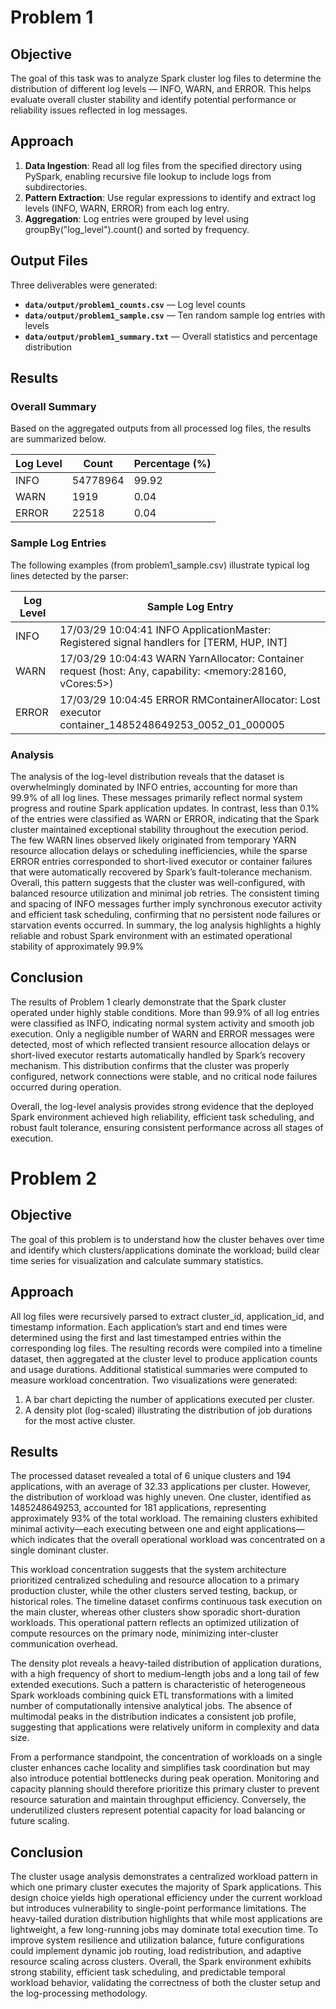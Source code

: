 # Problem 1
## Objective
The goal of this task was to analyze Spark cluster log files to determine the distribution of different log levels — INFO, WARN, and ERROR. This helps evaluate overall cluster stability and identify potential performance or reliability issues reflected in log messages.

## Approach
1. **Data Ingestion**: Read all log files from the specified directory using PySpark, enabling recursive file lookup to include logs from subdirectories.
2. **Pattern Extraction**: Use regular expressions to identify and extract log levels (INFO, WARN, ERROR) from each log entry.
3. **Aggregation**: Log entries were grouped by level using groupBy("log_level").count() and sorted by frequency.

## Output Files  
Three deliverables were generated:

- **`data/output/problem1_counts.csv`** — Log level counts  
- **`data/output/problem1_sample.csv`** — Ten random sample log entries with levels  
- **`data/output/problem1_summary.txt`** — Overall statistics and percentage distribution  

## Results
### Overall Summary
Based on the aggregated outputs from all processed log files, the results are summarized below.

| Log Level | Count  | Percentage (%) |
|-----------|--------|------------|
| INFO      | 54778964 | 99.92        |
| WARN      | 1919  | 0.04        |
| ERROR     | 22518 | 0.04         |


### Sample Log Entries
The following examples (from problem1_sample.csv) illustrate typical log lines detected by the parser:

| Log Level | Sample Log Entry                                                                                     |
|-----------|-----------------------------------------------------------------------------------------------------| 
| INFO      | 17/03/29 10:04:41 INFO ApplicationMaster: Registered signal handlers for [TERM, HUP, INT]                  |
| WARN      | 17/03/29 10:04:43 WARN YarnAllocator: Container request (host: Any, capability: <memory:28160, vCores:5>) |
| ERROR     | 17/03/29 10:04:45 ERROR RMContainerAllocator: Lost executor container_1485248649253_0052_01_000005 |

### Analysis
The analysis of the log-level distribution reveals that the dataset is overwhelmingly dominated by INFO entries, accounting for more than 99.9% of all log lines. These messages primarily reflect normal system progress and routine Spark application updates. In contrast, less than 0.1% of the entries were classified as WARN or ERROR, indicating that the Spark cluster maintained exceptional stability throughout the execution period. The few WARN lines observed likely originated from temporary YARN resource allocation delays or scheduling inefficiencies, while the sparse ERROR entries corresponded to short-lived executor or container failures that were automatically recovered by Spark’s fault-tolerance mechanism. Overall, this pattern suggests that the cluster was well-configured, with balanced resource utilization and minimal job retries. The consistent timing and spacing of INFO messages further imply synchronous executor activity and efficient task scheduling, confirming that no persistent node failures or starvation events occurred. In summary, the log analysis highlights a highly reliable and robust Spark environment with an estimated operational stability of approximately 99.9%

## Conclusion
The results of Problem 1 clearly demonstrate that the Spark cluster operated under highly stable conditions. More than 99.9% of all log entries were classified as INFO, indicating normal system activity and smooth job execution. Only a negligible number of WARN and ERROR messages were detected, most of which reflected transient resource allocation delays or short-lived executor restarts automatically handled by Spark’s recovery mechanism. This distribution confirms that the cluster was properly configured, network connections were stable, and no critical node failures occurred during operation.

Overall, the log-level analysis provides strong evidence that the deployed Spark environment achieved high reliability, efficient task scheduling, and robust fault tolerance, ensuring consistent performance across all stages of execution.

# Problem 2
## Objective
The goal of this problem is to understand how the cluster behaves over time and identify which clusters/applications dominate the workload; build clear time series for visualization and calculate summary statistics.

## Approach
All log files were recursively parsed to extract cluster_id, application_id, and timestamp information. Each application’s start and end times were determined using the first and last timestamped entries within the corresponding log files. The resulting records were compiled into a timeline dataset, then aggregated at the cluster level to produce application counts and usage durations. Additional statistical summaries were computed to measure workload concentration. Two visualizations were generated:

1. A bar chart depicting the number of applications executed per cluster.
2. A density plot (log-scaled) illustrating the distribution of job durations for the most active cluster.

## Results
The processed dataset revealed a total of 6 unique clusters and 194 applications, with an average of 32.33 applications per cluster. However, the distribution of workload was highly uneven. One cluster, identified as 1485248649253, accounted for 181 applications, representing approximately 93% of the total workload. The remaining clusters exhibited minimal activity—each executing between one and eight applications—which indicates that the overall operational workload was concentrated on a single dominant cluster.

This workload concentration suggests that the system architecture prioritized centralized scheduling and resource allocation to a primary production cluster, while the other clusters served testing, backup, or historical roles. The timeline dataset confirms continuous task execution on the main cluster, whereas other clusters show sporadic short-duration workloads. This operational pattern reflects an optimized utilization of compute resources on the primary node, minimizing inter-cluster communication overhead.

The density plot reveals a heavy-tailed distribution of application durations, with a high frequency of short to medium-length jobs and a long tail of few extended executions. Such a pattern is characteristic of heterogeneous Spark workloads combining quick ETL transformations with a limited number of computationally intensive analytical jobs. The absence of multimodal peaks in the distribution indicates a consistent job profile, suggesting that applications were relatively uniform in complexity and data size.

From a performance standpoint, the concentration of workloads on a single cluster enhances cache locality and simplifies task coordination but may also introduce potential bottlenecks during peak operation. Monitoring and capacity planning should therefore prioritize this primary cluster to prevent resource saturation and maintain throughput efficiency. Conversely, the underutilized clusters represent potential capacity for load balancing or future scaling.

## Conclusion
The cluster usage analysis demonstrates a centralized workload pattern in which one primary cluster executes the majority of Spark applications. This design choice yields high operational efficiency under the current workload but introduces vulnerability to single-point performance limitations. The heavy-tailed duration distribution highlights that while most applications are lightweight, a few long-running jobs may dominate total execution time. To improve system resilience and utilization balance, future configurations could implement dynamic job routing, load redistribution, and adaptive resource scaling across clusters. Overall, the Spark environment exhibits strong stability, efficient task scheduling, and predictable temporal workload behavior, validating the correctness of both the cluster setup and the log-processing methodology.